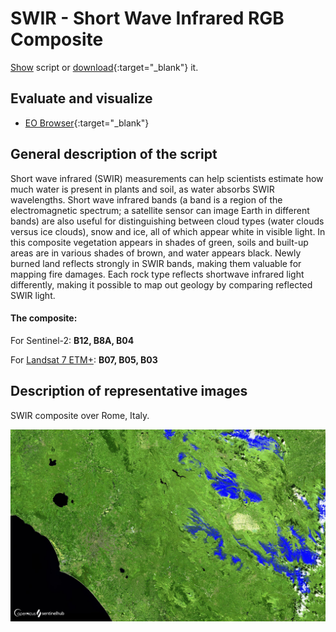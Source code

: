 # SWIR - Short Wave Infrared RGB Composite

<a href="#" id='togglescript'>Show</a> script or [download](script.js){:target="_blank"} it.
<div id='script_view' style="display:none">
{% highlight javascript %}
      {% include_relative script.js %}
{% endhighlight %}
</div>

## Evaluate and visualize   
 - [EO Browser](https://sentinelshare.page.link/uDnP){:target="_blank"} 

## General description of the script

Short wave infrared (SWIR) measurements can help scientists estimate how much water is present in plants and soil, as water absorbs SWIR wavelengths. Short wave infrared bands (a band is a region of the electromagnetic spectrum; a satellite sensor can image Earth in different bands) are also useful for distinguishing between cloud types (water clouds versus ice clouds), snow and ice, all of which appear white in visible light. In this composite vegetation appears in shades of green, soils and built-up areas are in various shades of brown, and water appears black. Newly burned land reflects strongly in SWIR bands, making them valuable for mapping fire damages. Each rock type reflects shortwave infrared light differently, making it possible to map out geology by comparing reflected SWIR light.

#### The composite:

For Sentinel-2: **B12, B8A, B04**

For [Landsat 7 ETM+](https://custom-scripts.sentinel-hub.com/landsat-7-etm/swir/): **B07, B05, B03**

## Description of representative images

SWIR composite over Rome, Italy. 

![SWIR Rome](fig/fig1.png)





